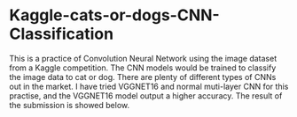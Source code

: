 # Kaggle-cats-or-dogs-CNN-Classification


This is a practice of Convolution Neural Network using the image dataset from a Kaggle competition. The CNN models would be trained to classify the image data to cat or dog. There are plenty of different types of CNNs out in the market. I have tried VGGNET16 and normal muti-layer CNN for this practise, and the VGGNET16 model output a higher accuracy. The result of the submission is showed below.

